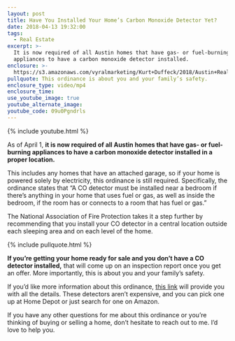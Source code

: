 ```yaml
---
layout: post
title: Have You Installed Your Home’s Carbon Monoxide Detector Yet?
date: 2018-04-13 19:32:00
tags:
  - Real Estate
excerpt: >-
  It is now required of all Austin homes that have gas- or fuel-burning
  appliances to have a carbon monoxide detector installed.
enclosure: >-
  https://s3.amazonaws.com/vyralmarketing/Kurt+Duffeck/2018/Austin+Real+Estate+Agent-+CO+Detectors.mp4
pullquote: This ordinance is about you and your family’s safety.
enclosure_type: video/mp4
enclosure_time:
use_youtube_image: true
youtube_alternate_image:
youtube_code: 09u0Pgndrls
---
```


{% include youtube.html %}

As of April 1, **it is now required of all Austin homes that have gas- or fuel-burning appliances to have a carbon monoxide detector installed in a proper location.**

This includes any homes that have an attached garage, so if your home is powered solely by electricity, this ordinance is still required. Specifically, the ordinance states that “A CO detector must be installed near a bedroom if there’s anything in your home that uses fuel or gas, as well as inside the bedroom, if the room has or connects to a room that has fuel or gas.”

The National Association of Fire Protection takes it a step further by recommending that you install your CO detector in a central location outside each sleeping area and on each level of the home.

{% include pullquote.html %}

**If you’re getting your home ready for sale and you don’t have a CO detector installed,** that will come up on an inspection report once you get an offer. More importantly, this is about you and your family’s safety.

If you’d like more information about this ordinance, [this link](https://www.abor.com/new-carbon-monoxide-ordinance-effective-april-1/) will provide you with all the details. These detectors aren’t expensive, and you can pick one up at Home Depot or just search for one on Amazon.

If you have any other questions for me about this ordinance or you’re thinking of buying or selling a home, don’t hesitate to reach out to me. I’d love to help you.